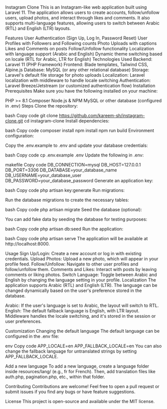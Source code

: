 Instagram Clone
This is an Instagram-like web application built using Laravel 11. The application allows users to create accounts, follow/unfollow users, upload photos, and interact through likes and comments. It also supports multi-language features, allowing users to switch between Arabic (RTL) and English (LTR) layouts.

Features
User Authentication (Sign Up, Log In, Password Reset)
User Profiles with Followers and Following counts
Photo Uploads with captions
Likes and Comments on posts
Follow/Unfollow functionality
Localization with language support (Arabic and English)
Dynamic theme switching based on locale (RTL for Arabic, LTR for English)
Technologies Used
Backend: Laravel 11 (PHP Framework)
Frontend: Blade templates, Tailwind CSS, Alpine.js
Database: MySQL (or any other relational database)
Storage: Laravel's default file storage for photo uploads
Localization: Laravel localization with middleware to handle locale switching
Authentication: Laravel Breeze/Jetstream (or customized authentication flow)
Installation
Prerequisites
Make sure you have the following installed on your machine:

PHP >= 8.1
Composer
Node.js & NPM
MySQL or other database (configured in .env)
Steps
Clone the repository:

bash
Copy code
git clone https://github.com/kareem-sh/instagram-clone.git
cd instagram-clone
Install dependencies:

bash
Copy code
composer install
npm install
npm run build
Environment configuration:

Copy the .env.example to .env and update your database credentials:

bash
Copy code
cp .env.example .env
Update the following in .env:

makefile
Copy code
DB_CONNECTION=mysql
DB_HOST=127.0.0.1
DB_PORT=3306
DB_DATABASE=your_database_name
DB_USERNAME=your_database_user
DB_PASSWORD=your_database_password
Generate an application key:

bash
Copy code
php artisan key:generate
Run migrations:

Run the database migrations to create the necessary tables:

bash
Copy code
php artisan migrate
Seed the database (optional):

You can add fake data by seeding the database for testing purposes:

bash
Copy code
php artisan db:seed
Run the application:

bash
Copy code
php artisan serve
The application will be available at http://localhost:8000.

Usage
Sign Up/Login: Create a new account or log in with existing credentials.
Upload Photos: Upload a new photo, which will appear in your profile feed.
Follow/Unfollow: Navigate to other user profiles and follow/unfollow them.
Comments and Likes: Interact with posts by leaving comments or liking photos.
Switch Language: Toggle between Arabic and English by changing the language setting in your profile.
Localization
The application supports Arabic (RTL) and English (LTR). The language can be changed dynamically based on the user's preference stored in the database.

Arabic: If the user's language is set to Arabic, the layout will switch to RTL.
English: The default fallback language is English, with LTR layout.
Middleware handles the locale switching, and it's stored in the session or user preferences.

Customization
Changing the default language
The default language can be configured in the .env file:

env
Copy code
APP_LOCALE=en
APP_FALLBACK_LOCALE=en
You can also change the fallback language for untranslated strings by setting APP_FALLBACK_LOCALE.

Add a new language
To add a new language, create a language folder inside resources/lang/ (e.g., fr for French). Then, add translation files like auth.php, pagination.php, etc., within that folder.

Contributing
Contributions are welcome! Feel free to open a pull request or submit issues if you find any bugs or have feature suggestions.

License
This project is open-source and available under the MIT license.